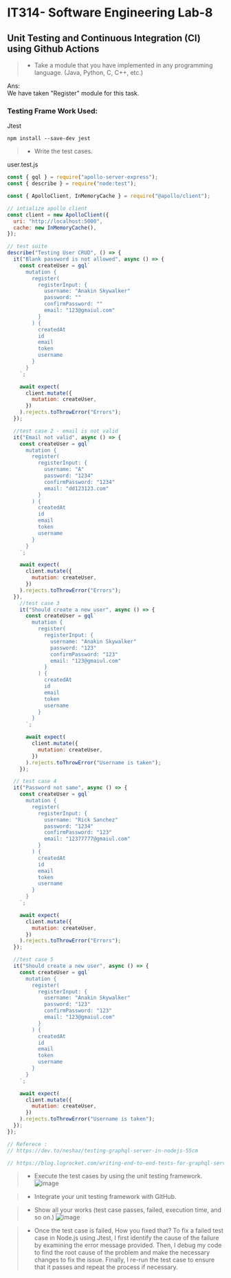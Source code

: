 # IT314- Software Engineering  Lab-8
## Unit Testing and Continuous Integration (CI) using Github Actions

> * Take a module that you have implemented in any programming language. (Java, Python, C, C++, etc.)

Ans: <br> 
We have taken "Register" module for this task.

### Testing Frame Work Used: 
Jtest
```
npm install --save-dev jest
```

> * Write the test cases.<br>

user.test.js
```javascript
const { gql } = require("apollo-server-express");
const { describe } = require("node:test");

const { ApolloClient, InMemoryCache } = require("@apollo/client");

// intialize apollo client
const client = new ApolloClient({
  uri: "http://localhost:5000",
  cache: new InMemoryCache(),
});

// test suite
describe("Testing User CRUD", () => {
  it("Blank password is not allowed", async () => {
    const createUser = gql`
      mutation {
        register(
          registerInput: {
            username: "Anakin Skywalker"
            password: ""
            confirmPassword: ""
            email: "123@gmaiul.com"
          }
        ) {
          createdAt
          id
          email
          token
          username
        }
      }
    `;

    await expect(
      client.mutate({
        mutation: createUser,
      })
    ).rejects.toThrowError("Errors");
  });

  //test case 2 - email is not valid
  it("Email not valid", async () => {
    const createUser = gql`
      mutation {
        register(
          registerInput: {
            username: "A"
            password: "1234"
            confirmPassword: "1234"
            email: "dd123123.com"
          }
        ) {
          createdAt
          id
          email
          token
          username
        }
      }
    `;

    await expect(
      client.mutate({
        mutation: createUser,
      })
    ).rejects.toThrowError("Errors");
  }),
    //test case 3
    it("Should create a new user", async () => {
      const createUser = gql`
        mutation {
          register(
            registerInput: {
              username: "Anakin Skywalker"
              password: "123"
              confirmPassword: "123"
              email: "123@gmaiul.com"
            }
          ) {
            createdAt
            id
            email
            token
            username
          }
        }
      `;

      await expect(
        client.mutate({
          mutation: createUser,
        })
      ).rejects.toThrowError("Username is taken");
    });

  // test case 4
  it("Password not same", async () => {
    const createUser = gql`
      mutation {
        register(
          registerInput: {
            username: "Rick Sanchez"
            password: "1234"
            confirmPassword: "123"
            email: "12377777@gmaiul.com"
          }
        ) {
          createdAt
          id
          email
          token
          username
        }
      }
    `;

    await expect(
      client.mutate({
        mutation: createUser,
      })
    ).rejects.toThrowError("Errors");
  });

  //test case 5
  it("Should create a new user", async () => {
    const createUser = gql`
      mutation {
        register(
          registerInput: {
            username: "Anakin Skywalker"
            password: "123"
            confirmPassword: "123"
            email: "123@gmaiul.com"
          }
        ) {
          createdAt
          id
          email
          token
          username
        }
      }
    `;

    await expect(
      client.mutate({
        mutation: createUser,
      })
    ).rejects.toThrowError("Username is taken");
  });
});

// Referece :
// https://dev.to/neshaz/testing-graphql-server-in-nodejs-55cm

// https://blog.logrocket.com/writing-end-to-end-tests-for-graphql-servers-using-jest/
```

> * Execute the test cases by using the unit testing framework.
![image](https://user-images.githubusercontent.com/75716586/233694876-cb37eabc-494e-4ca7-9801-f66f0bd3815b.png)

> * Integrate your unit testing framework with GitHub.


> * Show all your works (test case passes, failed, execution time, and so on.)
![image](https://user-images.githubusercontent.com/75716586/233697112-48c75e63-be35-4c44-a29f-dd8a1a1d799e.png)

> * Once the test case is failed, How you fixed that?
To fix a failed test case in Node.js using Jtest, I first identify the cause of the failure by examining the error message provided. Then, I debug my code to find the root cause of the problem and make the necessary changes to fix the issue. Finally, I re-run the test case to ensure that it passes and repeat the process if necessary.
